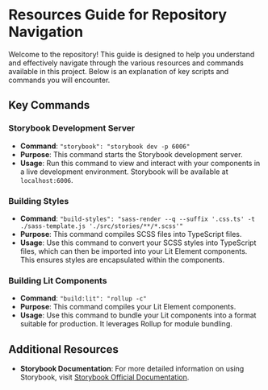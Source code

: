 # Resources Guide for Repository Navigation

Welcome to the repository! This guide is designed to help you understand and effectively navigate through the various resources and commands available in this project. Below is an explanation of key scripts and commands you will encounter.

## Key Commands

### Storybook Development Server
- **Command**: `"storybook": "storybook dev -p 6006"`
- **Purpose**: This command starts the Storybook development server.
- **Usage**: Run this command to view and interact with your components in a live development environment. Storybook will be available at `localhost:6006`.

### Building Styles
- **Command**: `"build-styles": "sass-render --q --suffix '.css.ts' -t ./sass-template.js './src/stories/**/*.scss'"`
- **Purpose**: This command compiles SCSS files into TypeScript files.
- **Usage**: Use this command to convert your SCSS styles into TypeScript files, which can then be imported into your Lit Element components. This ensures styles are encapsulated within the components.

### Building Lit Components
- **Command**: `"build:lit": "rollup -c"`
- **Purpose**: This command compiles your Lit Element components.
- **Usage**: Use this command to bundle your Lit components into a format suitable for production. It leverages Rollup for module bundling.

## Additional Resources
- **Storybook Documentation**: For more detailed information on using Storybook, visit [Storybook Official Documentation](https://storybook.js.org/docs/react/get-started/introduction).

